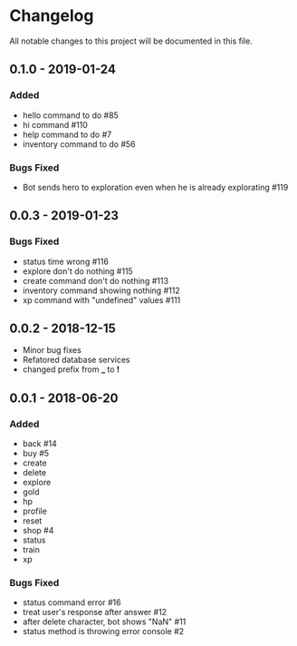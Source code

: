 # Changelog

All notable changes to this project will be documented in this file.

## 0.1.0 - 2019-01-24

### Added

- hello command to do #85
- hi command #110
- help command to do #7
- inventory command to do #56

### Bugs Fixed

- Bot sends hero to exploration even when he is already explorating #119

## 0.0.3 - 2019-01-23

### Bugs Fixed

- status time wrong #116
- explore don't do nothing  #115
- create command don't do nothing #113
- inventory command showing nothing #112
- xp command with "undefined" values #111

## 0.0.2 - 2018-12-15

- Minor bug fixes
- Refatored database services
- changed prefix from **_** to **!**

## 0.0.1 - 2018-06-20

### Added

- back  #14
- buy #5
- create
- delete
- explore
- gold
- hp
- profile
- reset
- shop #4 
- status
- train
- xp

### Bugs Fixed

- status command error #16
- treat user's response after answer #12
- after delete character, bot shows "NaN"  #11
- status method is throwing error console #2 
